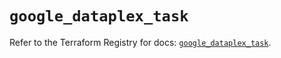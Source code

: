 # `google_dataplex_task`

Refer to the Terraform Registry for docs: [`google_dataplex_task`](https://registry.terraform.io/providers/hashicorp/google/6.3.0/docs/resources/dataplex_task).
